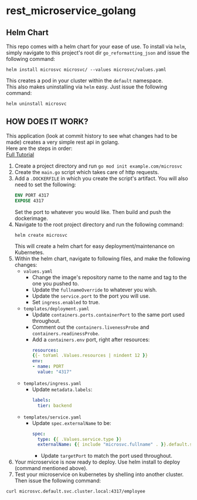 # rest_microservice_golang

## Helm Chart
This repo comes with a helm chart for your ease of use.
To install via `helm`, simply navigate to this project's root dir `go_reformatting_json` and
issue the following command:  
```shell
helm install microsvc microsvc/ --values microsvc/values.yaml
```
This creates a pod in your cluster within the `default` namespace.  
This also makes uninstalling via `helm` easy. Just issue the following command:
```shell
helm uninstall microsvc
```

## HOW DOES IT WORK?
This application (look at commit history to see what changes had to be made) creates a very simple rest api in golang.  
Here are the steps in order:  
[Full Tutorial](https://www.techtarget.com/searchitoperations/tutorial/Build-and-deploy-a-microservice-with-Kubernetes)
1. Create a project directory and run `go mod init example.com/microsvc`
2. Create the `main.go` script which takes care of http requests.
3. Add a `.DOCKERFILE` in which you create the script's artifact. You will also need to set the following:
    ```dockerfile
    ENV PORT 4317
    EXPOSE 4317
    ```
    Set the port to whatever you would like. Then build and push the dockerimage.
4. Navigate to the root project directory and run the following command:
    ```shell
    helm create microsvc
    ```
    This will create a helm chart for easy deployment/maintenance on Kubernetes.
5. Within the helm chart, navigate to following files, and make the following changes:
   * `values.yaml`
     * Change the image's repository name to the name and tag to the one you pushed to.
     * Update the `fullnameOverride` to whatever you wish.
     * Update the `service.port` to the port you will use.
     * Set `ingress.enabled` to true.
   * `templates/deployment.yaml`
     * Update `containers.ports.containerPort` to the same port used throughout.
     * Comment out the `containers.livenessProbe` and `containers.readinessProbe`.
     * Add a `containers.env` port, right after resources:
         ```yaml
       resources:
         {{- toYaml .Values.resources | nindent 12 }}
       env:
         - name: PORT
           value: "4317"
         ```
   * `templates/ingress.yaml`
     * Update `metadata.labels`:
       ```yaml
       labels:
         tier: backend
       ```
   * `templates/service.yaml`
     * Update `spec.externalName` to be:
       ```yaml
       spec:
         type: {{ .Values.service.type }}
         externalName: {{ include "microsvc.fullname" . }}.default.svc.cluster.local
       ```
        * Update `targetPort` to match the port used throughout.
6. Your microservice is now ready to deploy. Use helm install to deploy (command mentioned above).
7. Test your microservice on kubernetes by shelling into another cluster. Then issue the following command:
```shell
curl microsvc.default.svc.cluster.local:4317/employee
```